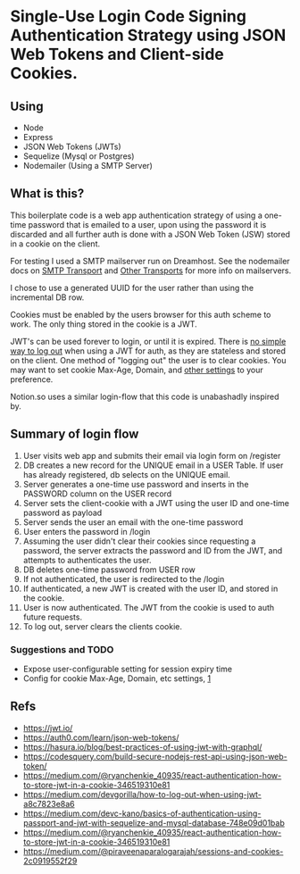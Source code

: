 # Single-Use Login Code Signing Authentication Strategy using JSON Web Tokens and Client-side Cookies.


## Using

- Node
- Express
- JSON Web Tokens (JWTs)
- Sequelize (Mysql or Postgres)
- Nodemailer (Using a SMTP Server)


## What is this?

This boilerplate code is a web app authentication strategy of using a one-time password that is emailed to a user, upon using the password it is discarded and all further auth is done with a JSON Web Token (JSW) stored in a cookie on the client. 

For testing I used a SMTP mailserver run on Dreamhost. See the nodemailer docs on [SMTP Transport](https://nodemailer.com/smtp/) and [Other Transports](https://nodemailer.com/transports/) for more info on mailservers.

I chose to use a generated UUID for the user rather than using the incremental DB row.

Cookies must be enabled by the users browser for this auth scheme to work. The only thing stored in the cookie is a JWT.

JWT's can be used forever to login, or until it is expired. There is [no simple way to log out](https://medium.com/devgorilla/how-to-log-out-when-using-jwt-a8c7823e8a6) when using a JWT for auth, as they are stateless and stored on the client. One method of "logging out" the user is to clear cookies. You may want to set cookie Max-Age, Domain, and [other settings](https://developer.mozilla.org/en-US/docs/Web/HTTP/Headers/Set-Cookie) to your preference.

Notion.so uses a similar login-flow that this code is unabashadly inspired by.


## Summary of login flow

1. User visits web app and submits their email via login form on /register
1. DB creates a new record for the UNIQUE email in a USER Table. If user has already registered, db selects on the UNIQUE email.
1. Server generates a one-time use password and inserts in the PASSWORD column on the USER record
1. Server sets the client-cookie with a JWT using the user ID and one-time password as payload
1. Server sends the user an email with the one-time password
1. User enters the password in /login
1. Assuming the user didn't clear their cookies since requesting a password, the server extracts the password and ID from the JWT, and attempts to authenticates the user.
1. DB deletes one-time password from USER row
1. If not authenticated, the user is redirected to the /login
1. If authenticated, a new JWT is created with the user ID, and stored in the cookie.
1. User is now authenticated. The JWT from the cookie is used to auth future requests.
1. To log out, server clears the clients cookie. 


### Suggestions and TODO

- Expose user-configurable setting for session expiry time 
- Config for cookie Max-Age, Domain, etc settings, [1](https://developer.mozilla.org/en-US/docs/Web/HTTP/Headers/Set-Cookie)


## Refs

- https://jwt.io/
- https://auth0.com/learn/json-web-tokens/
- https://hasura.io/blog/best-practices-of-using-jwt-with-graphql/
- https://codesquery.com/build-secure-nodejs-rest-api-using-json-web-token/
- https://medium.com/@ryanchenkie_40935/react-authentication-how-to-store-jwt-in-a-cookie-346519310e81
- https://medium.com/devgorilla/how-to-log-out-when-using-jwt-a8c7823e8a6
- https://medium.com/devc-kano/basics-of-authentication-using-passport-and-jwt-with-sequelize-and-mysql-database-748e09d01bab
- https://medium.com/@ryanchenkie_40935/react-authentication-how-to-store-jwt-in-a-cookie-346519310e81
- https://medium.com/@piraveenaparalogarajah/sessions-and-cookies-2c0919552f29
